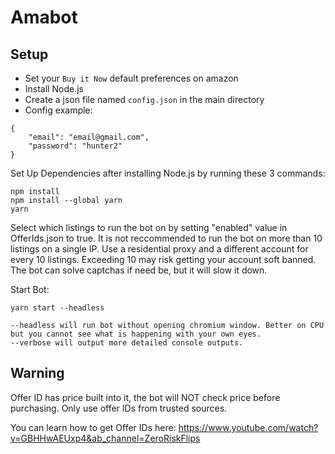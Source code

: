 # Amabot
## Setup
- Set your `Buy it Now` default preferences on amazon
- Install Node.js
- Create a json file named `config.json` in the main directory
- Config example:
```
{
    "email": "email@gmail.com",
    "password": "hunter2"
}
```

Set Up Dependencies after installing Node.js by running these 3 commands:
```
npm install
npm install --global yarn
yarn
```
Select which listings to run the bot on by setting "enabled" value in OfferIds.json to true. It is not reccommended to run the bot on more than 10 listings on a single IP. Use a residential proxy and a different account for every 10 listings. Exceeding 10 may risk getting your account soft banned. The bot can solve captchas if need be, but it will slow it down.

Start Bot:
```
yarn start --headless

--headless will run bot without opening chromium window. Better on CPU but you cannot see what is happening with your own eyes.
--verbose will output more detailed console outputs.

```

## Warning
Offer ID has price built into it, the bot will NOT check price before purchasing. Only use offer IDs from trusted sources.


You can learn how to get Offer IDs here: https://www.youtube.com/watch?v=GBHHwAEUxp4&ab_channel=ZeroRiskFlips
